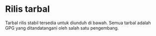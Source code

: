 <!--
# Release tarballs
-->
# Rilis tarbal

<!--
Stable release tarballs are available for download below. All the tarballs are GPG signed by one of the maintainers.
-->
Tarbal rilis stabil tersedia untuk diunduh di bawah. Semua tarbal adalah GPG yang ditandatangani oleh salah satu pengembang.
